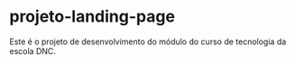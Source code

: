 # projeto-landing-page
Este é o projeto de desenvolvimento do módulo do curso de tecnologia da escola DNC.
